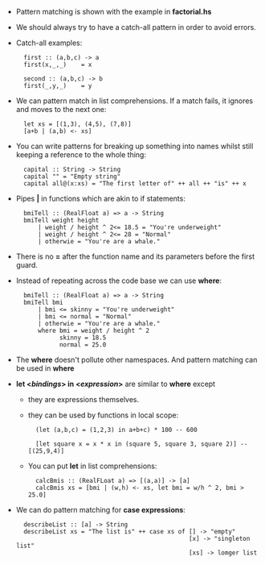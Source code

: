 * Pattern matching is shown with the example in **factorial.hs**
* We should always try to have a catch-all pattern in order to avoid errors.
* Catch-all examples:

        first :: (a,b,c) -> a
        first(x,_,_)    = x

        second :: (a,b,c) -> b
        first(_,y,_)    = y
* We can pattern match in list comprehensions. If a match fails, it ignores and moves to the next one:

        let xs = [(1,3), (4,5), (7,8)]
        [a+b | (a,b) <- xs]
* You can write patterns for breaking up something into names whilst still keeping a reference to the whole thing:

        capital :: String -> String
        capital "" = "Empty string"
        capital all@(x:xs) = "The first letter of" ++ all ++ "is" ++ x
* Pipes **|** in functions which are akin to if statements:

        bmiTell :: (RealFloat a) => a -> String
        bmiTell weight height
            | weight / height ^ 2<= 18.5 = "You're underweight"
            | weight / height ^ 2<= 28 = "Normal"
            | otherwie = "You're are a whale."
* There is no **=** after the function name and its parameters before the first guard.
* Instead of repeating across the code base we can use **where**:

        bmiTell :: (RealFloat a) => a -> String
        bmiTell bmi
            | bmi <= skinny = "You're underweight"
            | bmi <= normal = "Normal"
            | otherwie = "You're are a whale."
            where bmi = weight / height ^ 2
                  skinny = 18.5
                  normal = 25.0
* The **where** doesn't pollute other namespaces. And pattern matching can be used in **where**
* **let <***bindings***> in <***expression***>** are similar to **where** except
    - they are expressions themselves.
    - they can be used by functions in local scope:

            (let (a,b,c) = (1,2,3) in a+b+c) * 100 -- 600

            [let square x = x * x in (square 5, square 3, square 2)] -- [(25,9,4)]
    - You can put **let** in list comprehensions:

            calcBmis :: (RealFLoat a) => [(a,a)] -> [a]
            calcBmis xs = [bmi | (w,h) <- xs, let bmi = w/h ^ 2, bmi > 25.0]
* We can do pattern matching for **case expressions**:

        describeList :: [a] -> String
        describeList xs = "The list is" ++ case xs of [] -> "empty"
                                                      [x] -> "singleton list"
                                                      [xs] -> lomger list
